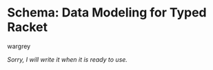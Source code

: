 # Schema: Data Modeling for Typed Racket

wargrey

_Sorry, I will write it when it is ready to use._
